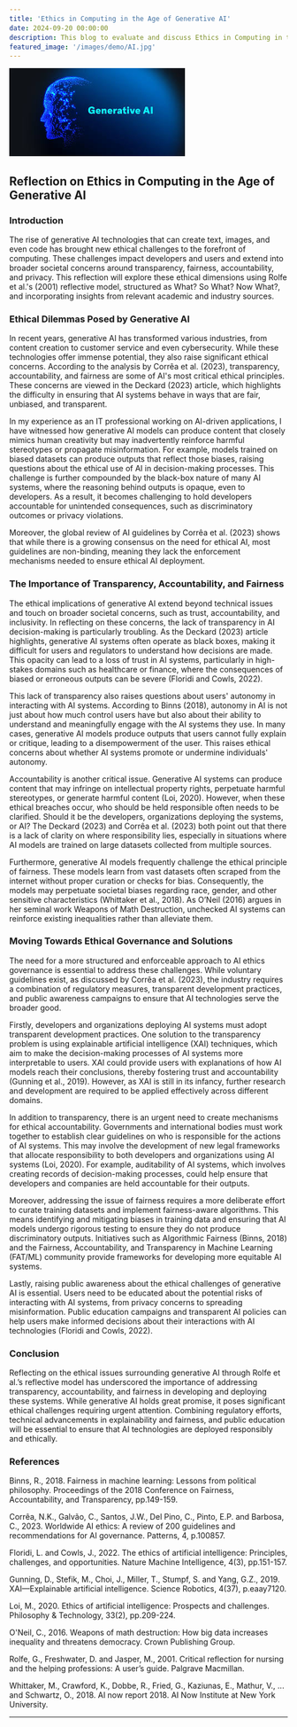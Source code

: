 ```yaml
---
title: 'Ethics in Computing in the Age of Generative AI'
date: 2024-09-20 00:00:00
description: This blog to evaluate and discuss Ethics in Computing in the age of Generative AI
featured_image: '/images/demo/AI.jpg'
---
```


![](/images/demo/AI.jpg)

## Reflection on Ethics in Computing in the Age of Generative AI

### Introduction

The rise of generative AI technologies that can create text, images, and even code has brought new ethical challenges to the forefront of computing. These challenges impact developers and users and extend into broader societal concerns around transparency, fairness, accountability, and privacy. This reflection will explore these ethical dimensions using Rolfe et al.'s (2001) reflective model, structured as What? So What? Now What?, and incorporating insights from relevant academic and industry sources.

### Ethical Dilemmas Posed by Generative AI

In recent years, generative AI has transformed various industries, from content creation to customer service and even cybersecurity. While these technologies offer immense potential, they also raise significant ethical concerns. According to the analysis by Corrêa et al. (2023), transparency, accountability, and fairness are some of AI's most critical ethical principles. These concerns are viewed in the Deckard (2023) article, which highlights the difficulty in ensuring that AI systems behave in ways that are fair, unbiased, and transparent.

In my experience as an IT professional working on AI-driven applications, I have witnessed how generative AI models can produce content that closely mimics human creativity but may inadvertently reinforce harmful stereotypes or propagate misinformation. For example, models trained on biased datasets can produce outputs that reflect those biases, raising questions about the ethical use of AI in decision-making processes. This challenge is further compounded by the black-box nature of many AI systems, where the reasoning behind outputs is opaque, even to developers. As a result, it becomes challenging to hold developers accountable for unintended consequences, such as discriminatory outcomes or privacy violations.

Moreover, the global review of AI guidelines by Corrêa et al. (2023) shows that while there is a growing consensus on the need for ethical AI, most guidelines are non-binding, meaning they lack the enforcement mechanisms needed to ensure ethical AI deployment. 

### The Importance of Transparency, Accountability, and Fairness

The ethical implications of generative AI extend beyond technical issues and touch on broader societal concerns, such as trust, accountability, and inclusivity. In reflecting on these concerns, the lack of transparency in AI decision-making is particularly troubling. As the Deckard (2023) article highlights, generative AI systems often operate as black boxes, making it difficult for users and regulators to understand how decisions are made. This opacity can lead to a loss of trust in AI systems, particularly in high-stakes domains such as healthcare or finance, where the consequences of biased or erroneous outputs can be severe (Floridi and Cowls, 2022).

This lack of transparency also raises questions about users' autonomy in interacting with AI systems. According to Binns (2018), autonomy in AI is not just about how much control users have but also about their ability to understand and meaningfully engage with the AI systems they use. In many cases, generative AI models produce outputs that users cannot fully explain or critique, leading to a disempowerment of the user. This raises ethical concerns about whether AI systems promote or undermine individuals' autonomy.

Accountability is another critical issue. Generative AI systems can produce content that may infringe on intellectual property rights, perpetuate harmful stereotypes, or generate harmful content (Loi, 2020). However, when these ethical breaches occur, who should be held responsible often needs to be clarified. Should it be the developers, organizations deploying the systems, or AI? The Deckard (2023) and Corrêa et al. (2023) both point out that there is a lack of clarity on where responsibility lies, especially in situations where AI models are trained on large datasets collected from multiple sources.

Furthermore, generative AI models frequently challenge the ethical principle of fairness. These models learn from vast datasets often scraped from the internet without proper curation or checks for bias. Consequently, the models may perpetuate societal biases regarding race, gender, and other sensitive characteristics (Whittaker et al., 2018). As O’Neil (2016) argues in her seminal work Weapons of Math Destruction, unchecked AI systems can reinforce existing inequalities rather than alleviate them. 

### Moving Towards Ethical Governance and Solutions

The need for a more structured and enforceable approach to AI ethics governance is essential to address these challenges. While voluntary guidelines exist, as discussed by Corrêa et al. (2023), the industry requires a combination of regulatory measures, transparent development practices, and public awareness campaigns to ensure that AI technologies serve the broader good.

Firstly, developers and organizations deploying AI systems must adopt transparent development practices. One solution to the transparency problem is using explainable artificial intelligence (XAI) techniques, which aim to make the decision-making processes of AI systems more interpretable to users. XAI could provide users with explanations of how AI models reach their conclusions, thereby fostering trust and accountability (Gunning et al., 2019). However, as XAI is still in its infancy, further research and development are required to be applied effectively across different domains.

In addition to transparency, there is an urgent need to create mechanisms for ethical accountability. Governments and international bodies must work together to establish clear guidelines on who is responsible for the actions of AI systems. This may involve the development of new legal frameworks that allocate responsibility to both developers and organizations using AI systems (Loi, 2020). For example, auditability of AI systems, which involves creating records of decision-making processes, could help ensure that developers and companies are held accountable for their outputs.

Moreover, addressing the issue of fairness requires a more deliberate effort to curate training datasets and implement fairness-aware algorithms. This means identifying and mitigating biases in training data and ensuring that AI models undergo rigorous testing to ensure they do not produce discriminatory outputs. Initiatives such as Algorithmic Fairness (Binns, 2018) and the Fairness, Accountability, and Transparency in Machine Learning (FAT/ML) community provide frameworks for developing more equitable AI systems. 

Lastly, raising public awareness about the ethical challenges of generative AI is essential. Users need to be educated about the potential risks of interacting with AI systems, from privacy concerns to spreading misinformation. Public education campaigns and transparent AI policies can help users make informed decisions about their interactions with AI technologies (Floridi and Cowls, 2022).

### Conclusion

Reflecting on the ethical issues surrounding generative AI through Rolfe et al.’s reflective model has underscored the importance of addressing transparency, accountability, and fairness in developing and deploying these systems. While generative AI holds great promise, it poses significant ethical challenges requiring urgent attention. Combining regulatory efforts, technical advancements in explainability and fairness, and public education will be essential to ensure that AI technologies are deployed responsibly and ethically.

### References 
Binns, R., 2018. Fairness in machine learning: Lessons from political philosophy. Proceedings of the 2018 Conference on Fairness, Accountability, and Transparency, pp.149-159.

Corrêa, N.K., Galvão, C., Santos, J.W., Del Pino, C., Pinto, E.P. and Barbosa, C., 2023. Worldwide AI ethics: A review of 200 guidelines and recommendations for AI governance. Patterns, 4, p.100857.

Floridi, L. and Cowls, J., 2022. The ethics of artificial intelligence: Principles, challenges, and opportunities. Nature Machine Intelligence, 4(3), pp.151-157.

Gunning, D., Stefik, M., Choi, J., Miller, T., Stumpf, S. and Yang, G.Z., 2019. XAI—Explainable artificial intelligence. Science Robotics, 4(37), p.eaay7120.

Loi, M., 2020. Ethics of artificial intelligence: Prospects and challenges. Philosophy & Technology, 33(2), pp.209-224.

O'Neil, C., 2016. Weapons of math destruction: How big data increases inequality and threatens democracy. Crown Publishing Group.

Rolfe, G., Freshwater, D. and Jasper, M., 2001. Critical reflection for nursing and the helping professions: A user’s guide. Palgrave Macmillan.

Whittaker, M., Crawford, K., Dobbe, R., Fried, G., Kaziunas, E., Mathur, V., ... and Schwartz, O., 2018. AI now report 2018. AI Now Institute at New York University.


---

